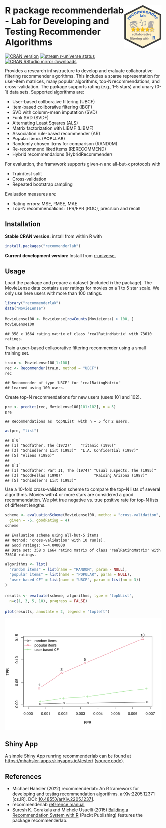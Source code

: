 
# <img src='man/figures/logo.svg' align="right" height="139" /> R package recommenderlab - Lab for Developing and Testing Recommender Algorithms

[![CRAN
version](http://www.r-pkg.org/badges/version/recommenderlab)](https://CRAN.R-project.org/package=recommenderlab)
[![stream r-universe
status](https://mhahsler.r-universe.dev/badges/recommenderlab)](https://mhahsler.r-universe.dev/ui#package:recommenderlab)
[![CRAN RStudio mirror
downloads](http://cranlogs.r-pkg.org/badges/grand-total/recommenderlab)](https://CRAN.R-project.org/package=recommenderlab)

Provides a research infrastructure to develop and evaluate collaborative
filtering recommender algorithms. This includes a sparse representation
for user-item matrices, many popular algorithms, top-N recommendations,
and cross-validation. The package supports rating (e.g., 1-5 stars) and
unary (0-1) data sets. Supported algorithms are:

-   User-based collborative filtering (UBCF)
-   Item-based collborative filtering (IBCF)
-   SVD with column-mean imputation (SVD)
-   Funk SVD (SVDF)
-   Alternating Least Squares (ALS)
-   Matrix factorization with LIBMF (LIBMF)
-   Association rule-based recommender (AR)
-   Popular items (POPULAR)
-   Randomly chosen items for comparison (RANDOM)
-   Re-recommend liked items (RERECOMMEND)
-   Hybrid recommendations (HybridRecommender)

For evaluation, the framework supports given-n and all-but-x protocols
with

-   Train/test split
-   Cross-validation
-   Repeated bootstrap sampling

Evaluation measures are:

-   Rating errors: MSE, RMSE, MAE
-   Top-N recommendations: TPR/FPR (ROC), precision and recall

## Installation

**Stable CRAN version:** install from within R with

``` r
install.packages("recommenderlab")
```

**Current development version:** Install from
[r-universe.](https://mhahsler.r-universe.dev/ui#package:recommenderlab)

## Usage

Load the package and prepare a dataset (included in the package). The
MovieLense data contains user ratings for movies on a 1 to 5 star scale.
We only use here users with more than 100 ratings.

``` r
library("recommenderlab")
data("MovieLense")

MovieLense100 <- MovieLense[rowCounts(MovieLense) > 100, ]
MovieLense100
```

    ## 358 x 1664 rating matrix of class 'realRatingMatrix' with 73610 ratings.

Train a user-based collaborative filtering recommender using a small
training set.

``` r
train <- MovieLense100[1:100]
rec <- Recommender(train, method = "UBCF")
rec
```

    ## Recommender of type 'UBCF' for 'realRatingMatrix' 
    ## learned using 100 users.

Create top-N recommendations for new users (users 101 and 102).

``` r
pre <- predict(rec, MovieLense100[101:102], n = 5)
pre
```

    ## Recommendations as 'topNList' with n = 5 for 2 users.

``` r
as(pre, "list")
```

    ## $`0`
    ## [1] "Godfather, The (1972)"    "Titanic (1997)"          
    ## [3] "Schindler's List (1993)"  "L.A. Confidential (1997)"
    ## [5] "Aliens (1986)"           
    ## 
    ## $`1`
    ## [1] "Godfather: Part II, The (1974)" "Usual Suspects, The (1995)"    
    ## [3] "GoodFellas (1990)"              "Raising Arizona (1987)"        
    ## [5] "Schindler's List (1993)"

Use a 10-fold cross-validation scheme to compare the top-N lists of
several algorithms. Movies with 4 or more stars are considered a good
recommendation. We plot true negative vs. true positive rate for top-N
lists of different lengths.

``` r
scheme <- evaluationScheme(MovieLense100, method = "cross-validation", k = 10, 
  given = -5, goodRating = 4)
scheme
```

    ## Evaluation scheme using all-but-5 items
    ## Method: 'cross-validation' with 10 run(s).
    ## Good ratings: >=4.000000
    ## Data set: 358 x 1664 rating matrix of class 'realRatingMatrix' with 73610 ratings.

``` r
algorithms <- list(
  "random items" = list(name = "RANDOM", param = NULL),
  "popular items" = list(name = "POPULAR", param = NULL),
  "user-based CF" = list(name = "UBCF", param = list(nn = 3))
)

results <- evaluate(scheme, algorithms, type = "topNList",
  n=c(1, 3, 5, 10), progress = FALSE)

plot(results, annotate = 2, legend = "topleft")
```

![](inst/README_files/TNR_vs_TPR-1.png)<!-- -->

## Shiny App

A simple Shiny App running recommenderlab can be found at
<https://mhahsler-apps.shinyapps.io/Jester/> ([source
code](https://github.com/mhahsler/recommenderlab/tree/master/Work/apps)).

## References

-   Michael Hahsler (2022) recommenderlab: An R framework for developing
    and testing recommendation algorithms. arXiv:2205.12371 \[cs.IR\].
    DOI:
    [10.48550/arXiv.2205.12371](https://doi.org/10.48550/arXiv.2205.12371).
-   recommenderlab [reference
    manual](https://CRAN.R-project.org/package=recommenderlab/recommenderlab.pdf)
-   Suresh K. Gorakala and Michele Usuelli (2015) [Building a
    Recommendation System with
    R](https://www.amazon.com/Building-Recommendation-System-Suresh-Gorakala/dp/1783554495)
    (Packt Publishing) features the package recommenderlab.
